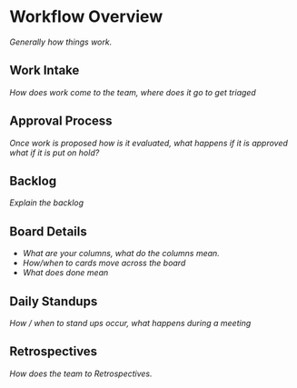 # Workflow Overview

*Generally how things work.*

## Work Intake

*How does work come to the team, where does it go to get triaged*

## Approval Process

*Once work is proposed how is it evaluated, what happens if it is approved what if it is put on hold?*

## Backlog

*Explain the backlog*

## Board Details

* *What are your columns, what do the columns mean.*
* *How/when to cards move across the board*
* *What does done mean*


## Daily Standups

*How / when to stand ups occur, what happens during a meeting*

## Retrospectives

*How does the team to Retrospectives.*